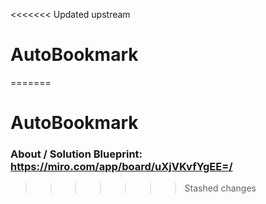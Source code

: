 <<<<<<< Updated upstream
# AutoBookmark
=======
# AutoBookmark

### About / Solution Blueprint: https://miro.com/app/board/uXjVKvfYgEE=/
>>>>>>> Stashed changes
